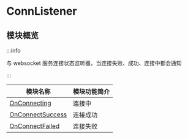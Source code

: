 # ConnListener

## 模块概览

:::info

与 websocket 服务连接状态监听器，当连接失败、成功、连接中都会通知

:::

| 模块名称                                                          | 模块功能简介 |
| ----------------------------------------------------------------- | ------------ |
| [OnConnecting](/client/listener/callback/onConnecting.md)         | 连接中       |
| [OnConnectSuccess](/client/listener/callback/onConnectSuccess.md) | 连接成功     |
| [OnConnectFailed](/client/listener/callback/onConnectFailed.md)   | 连接失败     |
